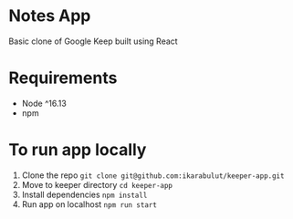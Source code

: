 # Notes App

Basic clone of Google Keep built using React

# Requirements

- Node ^16.13
- npm

# To run app locally

1. Clone the repo
   `git clone git@github.com:ikarabulut/keeper-app.git`
2. Move to keeper directory
   `cd keeper-app`
3. Install dependencies
   `npm install`
4. Run app on localhost
   `npm run start`

